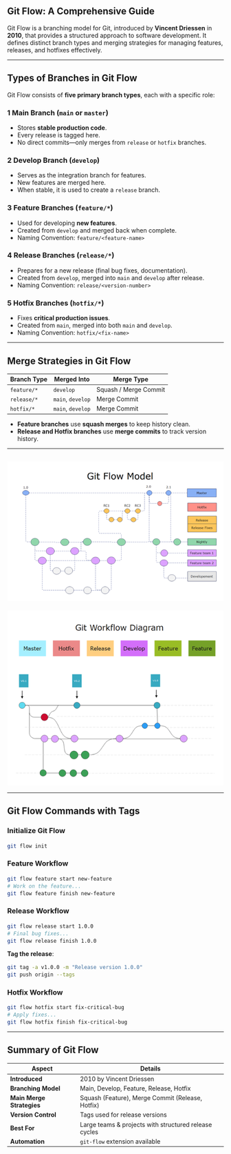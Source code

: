## **Git Flow: A Comprehensive Guide**  

Git Flow is a branching model for Git, introduced by **Vincent Driessen** in **2010**, that provides a structured approach to software development. It defines distinct branch types and merging strategies for managing features, releases, and hotfixes effectively.

---

## **Types of Branches in Git Flow**  

Git Flow consists of **five primary branch types**, each with a specific role:

### 1 **Main Branch (`main` or `master`)**  
- Stores **stable production code**.
- Every release is tagged here.
- No direct commits—only merges from `release` or `hotfix` branches.

### 2️ **Develop Branch (`develop`)**  
- Serves as the integration branch for features.
- New features are merged here.
- When stable, it is used to create a `release` branch.

### 3️ **Feature Branches (`feature/*`)**  
- Used for developing **new features**.
- Created from `develop` and merged back when complete.
- Naming Convention: `feature/<feature-name>`

### 4️ **Release Branches (`release/*`)**  
- Prepares for a new release (final bug fixes, documentation).
- Created from `develop`, merged into `main` and `develop` after release.
- Naming Convention: `release/<version-number>`

### 5️ **Hotfix Branches (`hotfix/*`)**  
- Fixes **critical production issues**.
- Created from `main`, merged into both `main` and `develop`.
- Naming Convention: `hotfix/<fix-name>`

---

## **Merge Strategies in Git Flow**  

| **Branch Type** | **Merged Into** | **Merge Type** |
|---------------|---------------|----------------|
| `feature/*` | `develop` | Squash / Merge Commit |
| `release/*` | `main`, `develop` | Merge Commit |
| `hotfix/*` | `main`, `develop` | Merge Commit |

- **Feature branches** use **squash merges** to keep history clean.  
- **Release and Hotfix branches** use **merge commits** to track version history.

---

![](./.img/gitflow1.png)
---
![](./.img/gitflow2.png)

---
## **Git Flow Commands with Tags**  

###  **Initialize Git Flow**
```sh
git flow init
```

###  **Feature Workflow**  
```sh
git flow feature start new-feature
# Work on the feature...
git flow feature finish new-feature
```

###  **Release Workflow**  
```sh
git flow release start 1.0.0
# Final bug fixes...
git flow release finish 1.0.0
```
**Tag the release**:  
```sh
git tag -a v1.0.0 -m "Release version 1.0.0"
git push origin --tags
```

###  **Hotfix Workflow**  
```sh
git flow hotfix start fix-critical-bug
# Apply fixes...
git flow hotfix finish fix-critical-bug
```

---


## **Summary of Git Flow**  

| **Aspect**  | **Details** |
|-------------|------------|
| **Introduced** | 2010 by Vincent Driessen |
| **Branching Model** | Main, Develop, Feature, Release, Hotfix |
| **Main Merge Strategies** | Squash (Feature), Merge Commit (Release, Hotfix) |
| **Version Control** | Tags used for release versions |
| **Best For** | Large teams & projects with structured release cycles |
| **Automation** | `git-flow` extension available |


